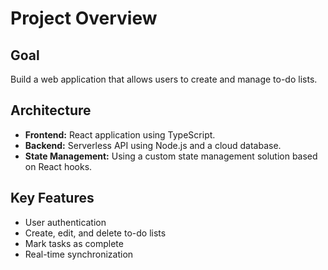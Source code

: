# Project Overview

## Goal

Build a web application that allows users to create and manage to-do lists.

## Architecture

- **Frontend:** React application using TypeScript.
- **Backend:** Serverless API using Node.js and a cloud database.
- **State Management:** Using a custom state management solution based on React hooks.

## Key Features

- User authentication
- Create, edit, and delete to-do lists
- Mark tasks as complete
- Real-time synchronization
